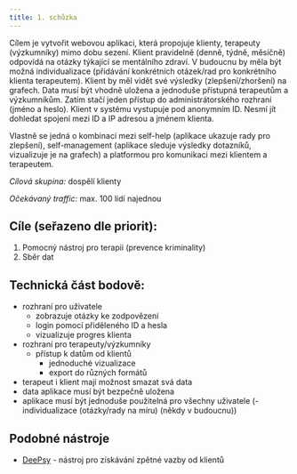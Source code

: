 ```yaml
---
title: 1. schůzka
---
```

Cílem je vytvořit webovou aplikaci, která propojuje klienty, terapeuty (výzkumníky) mimo
dobu sezení. Klient pravidelně (denně, týdně, měsíčně) odpovídá na otázky
týkající se mentálního zdraví. V budoucnu by měla být možná individualizace (přidávání konkrétních
otázek/rad pro konkrétního klienta terapeutem). Klient by měl vidět své výsledky (zlepšení/zhoršení)
na grafech. Data musí být vhodně uložena a jednoduše přístupná terapeutům a výzkumníkům.
Zatím stačí jeden přístup do administrátorského rozhraní (jméno a heslo). Klient
v systému vystupuje pod anonymním ID. Nesmí jít dohledat spojení mezi ID a IP adresou a jménem klienta.

Vlastně se jedná o kombinaci mezi self-help (aplikace ukazuje rady pro zlepšení), self-management (aplikace sleduje
výsledky dotazníků, vizualizuje je na grafech) a platformou pro komunikaci mezi klientem a terapeutem.

_Cílová skupina:_ dospělí klienty

_Očekávaný traffic:_ max. 100 lidí najednou

## Cíle (seřazeno dle priorit):

1. Pomocný nástroj pro terapii (prevence kriminality)
2. Sběr dat

## Technická část bodově:

- rozhraní pro uživatele
  - zobrazuje otázky ke zodpovězení
  - login pomocí přiděleného ID a hesla
  - vizualizuje progres klienta
- rozhraní pro terapeuty/výzkumníky
  - přístup k datům od klientů
    - jednoduché vizualizace
    - export do různých formátů
- terapeut i klient mají možnost smazat svá data
- data aplikace musí být bezpečně uložena
- aplikace musí být jednoduše použitelná pro všechny uživatele
  (- individualizace (otázky/rady na míru) (někdy v budoucnu))

## Podobné nástroje

- [DeePsy](https://www.deepsy.cz/) - nástroj pro získávání zpětné vazby od klientů
